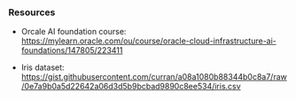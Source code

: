 ### Resources
- Orcale AI foundation course: https://mylearn.oracle.com/ou/course/oracle-cloud-infrastructure-ai-foundations/147805/223411


- Iris dataset: https://gist.githubusercontent.com/curran/a08a1080b88344b0c8a7/raw/0e7a9b0a5d22642a06d3d5b9bcbad9890c8ee534/iris.csv